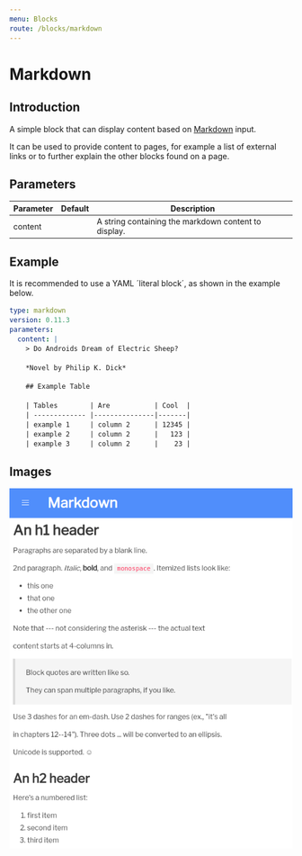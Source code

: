 ```yaml
---
menu: Blocks
route: /blocks/markdown
---
```


# Markdown

## Introduction

A simple block that can display content based on [Markdown] input.

It can be used to provide content to pages, for example a list of external links or to further
explain the other blocks found on a page.

## Parameters

| Parameter | Default | Description                                          |
| --------- | ------- | ---------------------------------------------------- |
| content   |         | A string containing the markdown content to display. |

## Example

It is recommended to use a YAML ´literal block´, as shown in the example below.

```yaml
type: markdown
version: 0.11.3
parameters:
  content: |
    > Do Androids Dream of Electric Sheep?

    *Novel by Philip K. Dick*

    ## Example Table

    | Tables        | Are           | Cool  |
    | ------------- |---------------|-------|
    | example 1     | column 2      | 12345 |
    | example 2     | column 2      |   123 |
    | example 3     | column 2      |    23 |
```

## Images

<span class="screenshot"></span>

![Markdown screenshot](../images/markdown.png)

[markdown]: https://github.com/adam-p/markdown-here/wiki/Markdown-Cheatsheet
